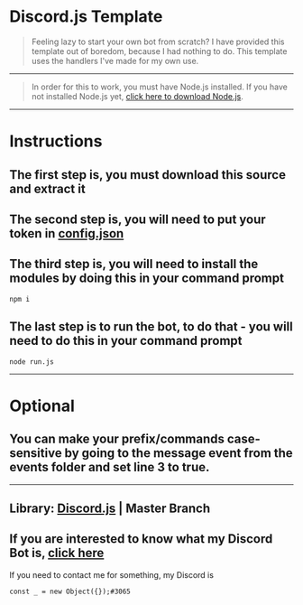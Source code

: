 # Discord.js Template

> Feeling lazy to start your own bot from scratch? I have provided this template out of boredom, because I had nothing to do. This template uses the handlers I've made for my own use.

---

> In order for this to work, you must have Node.js installed. If you have not installed Node.js yet, [click here to download Node.js](https://nodejs.org/en/download/).

---

# Instructions

The first step is, you must download this source and extract it
-
The second step is, you will need to put your token in [config.json](https://github.com/Bi-nz/discord.js-template/config.json)
-
The third step is, you will need to install the modules by doing this in your command prompt
-
```
npm i
```
The last step is to run the bot, to do that - you will need to do this in your command prompt
-
```
node run.js
```
---

# Optional
You can make your prefix/commands case-sensitive by going to the message event from the events folder and set line 3 to true.
-

---

Library: [Discord.js](https://github.com/discordjs/discord.js) | Master Branch
-
If you are interested to know what my Discord Bot is, [click here](https://discordbots.org/bot/509361669928124426)
-
If you need to contact me for something, my Discord is
```
const _ = new Object({});#3065
```
